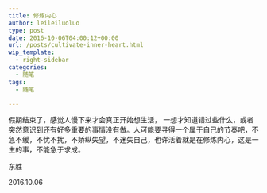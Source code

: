 ```yaml
---
title: 修炼内心
author: leileiluoluo
type: post
date: 2016-10-06T04:00:12+00:00
url: /posts/cultivate-inner-heart.html
wip_template:
  - right-sidebar
categories:
  - 随笔
tags:
  - 随笔

---
```

假期结束了，感觉人慢下来才会真正开始想生活， 一想才知道错过些什么，或者突然意识到还有好多重要的事情没有做。人可能要寻得一个属于自己的节奏吧，不急不缓，不忧不扰，不娇纵失望，不迷失自己，也许活着就是在修炼内心，这是一生的事，不能急于求成。

东胜
  
2016.10.06